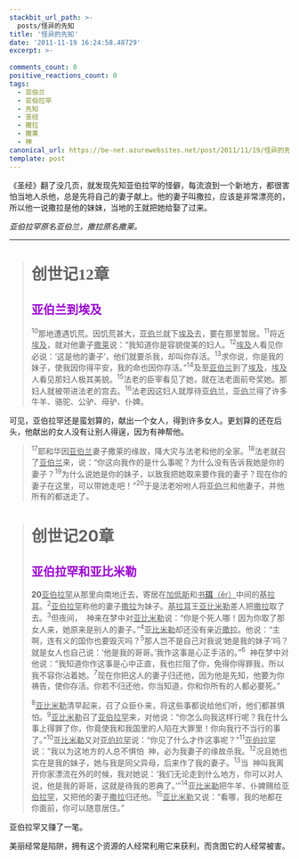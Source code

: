 ```yaml
---
stackbit_url_path: >-
  posts/怪异的先知
title: '怪异的先知'
date: '2011-11-19 16:24:58.48729'
excerpt: >-
  
comments_count: 0
positive_reactions_count: 0
tags: 
  - 亚伯兰
  - 亚伯拉罕
  - 先知
  - 圣经
  - 撒拉
  - 撒莱
  - 神
canonical_url: https://be-net.azurewebsites.net/post/2011/11/19/怪异的先知
template: post
---
```

<p>《圣经》翻了没几页，就发现先知亚伯拉罕的怪僻，每流浪到一个新地方，都很害怕当地人杀他，总是先将自己的妻子献上。他的妻子叫撒拉，应该是非常漂亮的，所以他一说撒拉是他的妹妹，当地的王就把她给娶了过来。</p>  <p><em>亚伯拉罕原名亚伯兰，撒拉原名撒莱。</em></p>  <hr />  <blockquote>   <h1><font face="黑体">创世记12章</font></h1>    <h2><font color="#9b00d3"><font style="font-weight: bold">亚伯兰到埃及</font></font></h2>    <p><sup>10</sup>那地遭遇饥荒。因饥荒甚大，<u>亚伯兰</u>就下<u>埃及</u>去，要在那里暂居。<sup>11</sup>将近<u>埃及</u>，就对他妻子<u>撒莱</u>说：“我知道你是容貌俊美的妇人。<sup>12</sup><u>埃及</u>人看见你必说：‘这是他的妻子’，他们就要杀我，却叫你存活。<sup>13</sup>求你说，你是我的妹子，使我因你得平安，我的命也因你存活。”<sup>14</sup>及至<u>亚伯兰</u>到了<u>埃及</u>，<u>埃及</u>人看见那妇人极其美貌。<sup>15</sup>法老的臣宰看见了她，就在法老面前夸奖她。那妇人就被带进法老的宫去。<sup>16</sup>法老因这妇人就厚待<u>亚伯兰</u>，<u>亚伯兰</u>得了许多牛羊、骆驼、公驴、母驴、仆婢。</p> </blockquote>  <p>可见，亚伯拉罕还是蛮划算的，献出一个女人，得到许多女人。更划算的还在后头，他献出的女人没有让别人得逞，因为有神帮他。</p>  <blockquote>   <p><sup>17</sup>耶和华因<u>亚伯兰</u>妻子撒莱的缘故，降大灾与法老和他的全家。<sup>18</sup>法老就召了<u>亚伯兰</u>来，说：“你这向我作的是什么事呢？为什么没有告诉我她是你的妻子？<sup>19</sup>为什么说她是你的妹子，以致我把她取来要作我的妻子？现在你的妻子在这里，可以带她走吧！”<sup>20</sup>于是法老吩咐人将<u>亚伯兰</u>和他妻子，并他所有的都送走了。</p> </blockquote>  <blockquote>   <h1><font style="font-weight: bold">创世记20章</font></h1>    <h2><font color="#9b00d3"><font style="font-weight: bold">亚伯拉罕和亚比米勒</font></font></h2>    <p><strong>20</strong><u>亚伯拉罕</u>从那里向南地迁去，寄居在<u>加低斯</u>和<u>书</u><a href="http://www.zdic.net/zd/zi/ZdicE7Zdic8FZdicA5.htm" target="_blank"><u>珥</u></a><u>（ěr）</u>中间的<u>基拉耳</u>。<sup>2</sup><u>亚伯拉罕</u>称他的妻子<u>撒拉</u>为妹子。<u>基拉耳</u>王<u>亚比米勒</u>差人把<u>撒拉</u>取了去。<sup>3</sup>但夜间，&#160; 神来在梦中对<u>亚比米勒</u>说：“你是个死人哪！因为你取了那女人来，她原来是别人的妻子。”<sup>4</sup><u>亚比米勒</u>却还没有亲近<u>撒拉</u>。他说：“主啊，连有义的国你也要毁灭吗？<sup>5</sup>那人岂不是自己对我说‘她是我的妹子’吗？就是女人也自己说：‘他是我的哥哥。’我作这事是心正手洁的。”<sup>6</sup>&#160; 神在梦中对他说：“我知道你作这事是心中正直，我也拦阻了你，免得你得罪我，所以我不容你沾着她。<sup>7</sup>现在你把这人的妻子归还他，因为他是先知，他要为你祷告，使你存活。你若不归还他，你当知道，你和你所有的人都必要死。”</p>    <p><sup>8</sup><u>亚比米勒</u>清早起来，召了众臣仆来，将这些事都说给他们听，他们都甚惧怕。<sup>9</sup><u>亚比米勒</u>召了<u>亚伯拉罕</u>来，对他说：“你怎么向我这样行呢？我在什么事上得罪了你，你竟使我和我国里的人陷在大罪里！你向我行不当行的事了。”<sup>10</sup><u>亚比米勒</u>又对<u>亚伯拉罕</u>说：“你见了什么才作这事呢？”<sup>11</sup><u>亚伯拉罕</u>说：“我以为这地方的人总不惧怕&#160; 神，必为我妻子的缘故杀我。<sup>12</sup>况且她也实在是我的妹子，她与我是同父异母，后来作了我的妻子。<sup>13</sup>当&#160; 神叫我离开你家漂流在外的时候，我对她说：‘我们无论走到什么地方，你可以对人说，他是我的哥哥，这就是待我的恩典了。’”<sup>14</sup><u>亚比米勒</u>把牛羊、仆婢赐给<u>亚伯拉罕</u>，又把他的妻子<u>撒拉</u>归还他。<sup>15</sup><u>亚比米勒</u>又说：“看哪，我的地都在你面前，你可以随意居住。”</p> </blockquote>  <p>亚伯拉罕又赚了一笔。</p>  <p>美丽经常是陷阱，拥有这个资源的人经常利用它来获利，而贪图它的人经常被害。</p>